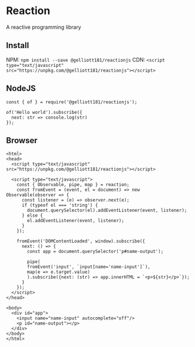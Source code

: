 # Reaction
A reactive programming library

## Install
NPM: `npm install --save @gelliott181/reactionjs`
CDN: `<script type="text/javascript" src="https://unpkg.com/@gelliott181/reactionjs"></script>`

## NodeJS
```
const { of } = require('@gelliott181/reactionjs');

of('Hello world').subscribe({ 
  next: str => console.log(str) 
});
```

## Browser
```
<html>
<head>
  <script type="text/javascript" src="https://unpkg.com/@gelliott181/reactionjs"></script>
  
  <script type="text/javascript">
    const { Observable, pipe, map } = reaction;
    const fromEvent = (event, el = document) => new Observable(observer => {
      const listener = (e) => observer.next(e);
      if (typeof el === 'string') {
        document.querySelector(el).addEventListener(event, listener);
      } else {
        el.addEventListener(event, listener);
      }
    });
    
    fromEvent('DOMContentLoaded', window).subscribe({
      next: () => {
        const app = document.querySelector('p#name-output');
        
        pipe(
        fromEvent('input', `input[name='name-input']`),
        map(e => e.target.value)
        ).subscribe({next: (str) => app.innerHTML = `<p>${str}</p>`});
      }
    });
  </script>
</head>

<body>
  <div id="app">
    <input name="name-input" autocomplete="off"/>
    <p id="name-output"></p>
  </div>
</body>
</html>
```